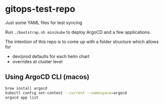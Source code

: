 # gitops-test-repo
Just some YAML files for test syncing

Run `./bootstrap.sh minikube` to deploy ArgoCD and a few applications.

The intention of this repo is to come up with a folder structure which allows for

- dev/prod defaults for each helm chart
- overrides at cluster level

## Using ArgoCD CLI (macos)

```bash
brew install argocd
kubectl config set-context --current --namespace=argocd
argocd app list
```
